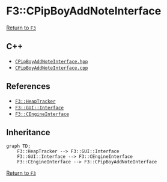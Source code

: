 # F3::CPipBoyAddNoteInterface

[Return to `F3`](/docs/F3.md)

## C++

- [`CPipBoyAddNoteInterface.hpp`](/c++/include/CPipBoyAddNoteInterface.hpp)
- [`CPipBoyAddNoteInterface.cpp`](/c++/source/CPipBoyAddNoteInterface.cpp)

## References

- [`F3::HeapTracker`](/docs/F3/HeapTracker.md)
- [`F3::GUI::Interface`](/docs/F3/GUI/Interface.md)
- [`F3::CEngineInterface`](/docs/F3/CEngineInterface.md)

## Inheritance

```mermaid
graph TD;
    F3::HeapTracker --> F3::GUI::Interface
    F3::GUI::Interface --> F3::CEngineInterface
    F3::CEngineInterface --> F3::CPipBoyAddNoteInterface
```

[Return to `F3`](/docs/F3.md)